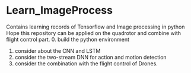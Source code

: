 # Learn_ImageProcess
Contains learning records of Tensorflow and Image processing in python
Hope this repository can be applied on the quadrotor and combine with flight control part.
0. build the python environment
1. consider about the CNN and LSTM
2. consider the two-stream DNN for action and motion detection
3. consider the combination with the flight control of Drones.
